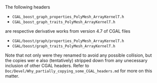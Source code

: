 The following headers 
 * `CGAL_boost_graph_properties_PolyMesh_ArrayKernelT.h`
 * `CGAL_boost_graph_traits_PolyMesh_ArrayKernelT.h`

are respective derivative works from version 4.7 of CGAL files
 * `CGAL/boost/graph/properties_PolyMesh_ArrayKernelT.h`
 * `CGAL/boost/graph_traits_PolyMesh_ArrayKernelT.h`

Note that not only were they renamed to avoid any possible collision, but the copies wer e also (tentatively) stripped down from any unecessary inclusion of other CGAL headers.
Refer to `Doc/Devel/Why_partially_copying_some_CGAL_headers.md` for more on this matter.
